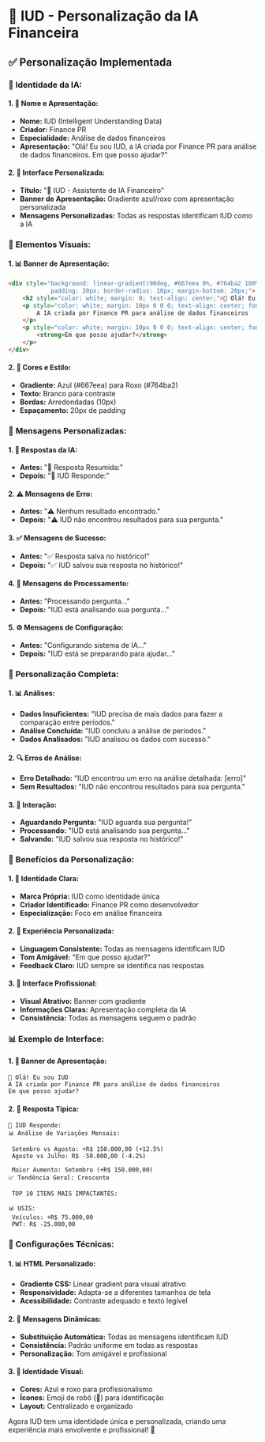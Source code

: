 # 🤖 IUD - Personalização da IA Financeira

## ✅ **Personalização Implementada**

### 🎯 **Identidade da IA:**

#### **1. 🤖 Nome e Apresentação:**
- **Nome:** IUD (Intelligent Understanding Data)
- **Criador:** Finance PR
- **Especialidade:** Análise de dados financeiros
- **Apresentação:** "Olá! Eu sou IUD, a IA criada por Finance PR para análise de dados financeiros. Em que posso ajudar?"

#### **2. 🎨 Interface Personalizada:**
- **Título:** "🤖 IUD - Assistente de IA Financeiro"
- **Banner de Apresentação:** Gradiente azul/roxo com apresentação personalizada
- **Mensagens Personalizadas:** Todas as respostas identificam IUD como a IA

### 🎨 **Elementos Visuais:**

#### **1. 📊 Banner de Apresentação:**
```html
<div style="background: linear-gradient(90deg, #667eea 0%, #764ba2 100%); 
            padding: 20px; border-radius: 10px; margin-bottom: 20px;">
    <h2 style="color: white; margin: 0; text-align: center;">🤖 Olá! Eu sou IUD</h2>
    <p style="color: white; margin: 10px 0 0 0; text-align: center; font-size: 18px;">
        A IA criada por Finance PR para análise de dados financeiros
    </p>
    <p style="color: white; margin: 10px 0 0 0; text-align: center; font-size: 16px;">
        <strong>Em que posso ajudar?</strong>
    </p>
</div>
```

#### **2. 🎯 Cores e Estilo:**
- **Gradiente:** Azul (#667eea) para Roxo (#764ba2)
- **Texto:** Branco para contraste
- **Bordas:** Arredondadas (10px)
- **Espaçamento:** 20px de padding

### 💬 **Mensagens Personalizadas:**

#### **1. 🤖 Respostas da IA:**
- **Antes:** "🤖 Resposta Resumida:"
- **Depois:** "🤖 IUD Responde:"

#### **2. ⚠️ Mensagens de Erro:**
- **Antes:** "⚠️ Nenhum resultado encontrado."
- **Depois:** "⚠️ IUD não encontrou resultados para sua pergunta."

#### **3. ✅ Mensagens de Sucesso:**
- **Antes:** "✅ Resposta salva no histórico!"
- **Depois:** "✅ IUD salvou sua resposta no histórico!"

#### **4. 🔄 Mensagens de Processamento:**
- **Antes:** "Processando pergunta..."
- **Depois:** "IUD está analisando sua pergunta..."

#### **5. ⚙️ Mensagens de Configuração:**
- **Antes:** "Configurando sistema de IA..."
- **Depois:** "IUD está se preparando para ajudar..."

### 🎯 **Personalização Completa:**

#### **1. 📊 Análises:**
- **Dados Insuficientes:** "IUD precisa de mais dados para fazer a comparação entre períodos."
- **Análise Concluída:** "IUD concluiu a análise de períodos."
- **Dados Analisados:** "IUD analisou os dados com sucesso."

#### **2. 🔍 Erros de Análise:**
- **Erro Detalhado:** "IUD encontrou um erro na análise detalhada: [erro]"
- **Sem Resultados:** "IUD não encontrou resultados para sua pergunta."

#### **3. 💬 Interação:**
- **Aguardando Pergunta:** "IUD aguarda sua pergunta!"
- **Processando:** "IUD está analisando sua pergunta..."
- **Salvando:** "IUD salvou sua resposta no histórico!"

### 🚀 **Benefícios da Personalização:**

#### **1. 🎯 Identidade Clara:**
- **Marca Própria:** IUD como identidade única
- **Criador Identificado:** Finance PR como desenvolvedor
- **Especialização:** Foco em análise financeira

#### **2. 💬 Experiência Personalizada:**
- **Linguagem Consistente:** Todas as mensagens identificam IUD
- **Tom Amigável:** "Em que posso ajudar?"
- **Feedback Claro:** IUD sempre se identifica nas respostas

#### **3. 🎨 Interface Profissional:**
- **Visual Atrativo:** Banner com gradiente
- **Informações Claras:** Apresentação completa da IA
- **Consistência:** Todas as mensagens seguem o padrão

### 📊 **Exemplo de Interface:**

#### **1. 🎨 Banner de Apresentação:**
```
🤖 Olá! Eu sou IUD
A IA criada por Finance PR para análise de dados financeiros
Em que posso ajudar?
```

#### **2. 💬 Resposta Típica:**
```
🤖 IUD Responde:
📊 Análise de Variações Mensais:

 Setembro vs Agosto: +R$ 150.000,00 (+12.5%)
 Agosto vs Julho: R$ -50.000,00 (-4.2%)

 Maior Aumento: Setembro (+R$ 150.000,00)
📈 Tendência Geral: Crescente

 TOP 10 ITENS MAIS IMPACTANTES:

📊 USIS:
 Veículos: +R$ 75.000,00
 PWT: R$ -25.000,00
```

### 🔧 **Configurações Técnicas:**

#### **1. 📊 HTML Personalizado:**
- **Gradiente CSS:** Linear gradient para visual atrativo
- **Responsividade:** Adapta-se a diferentes tamanhos de tela
- **Acessibilidade:** Contraste adequado e texto legível

#### **2. 💬 Mensagens Dinâmicas:**
- **Substituição Automática:** Todas as mensagens identificam IUD
- **Consistência:** Padrão uniforme em todas as respostas
- **Personalização:** Tom amigável e profissional

#### **3. 🎯 Identidade Visual:**
- **Cores:** Azul e roxo para profissionalismo
- **Ícones:** Emoji de robô (🤖) para identificação
- **Layout:** Centralizado e organizado

Agora IUD tem uma identidade única e personalizada, criando uma experiência mais envolvente e profissional! 🎉



